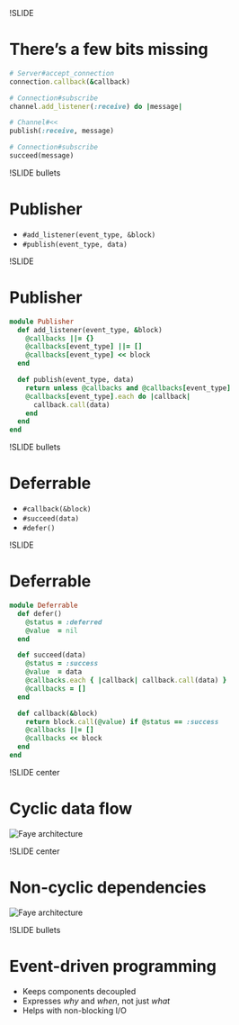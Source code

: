 !SLIDE
# There’s a few bits missing

```ruby
# Server#accept_connection
connection.callback(&callback)

# Connection#subscribe
channel.add_listener(:receive) do |message|

# Channel#<<
publish(:receive, message)

# Connection#subscribe
succeed(message)
```

!SLIDE bullets
# Publisher

* `#add_listener(event_type, &block)`
* `#publish(event_type, data)`


!SLIDE
# Publisher

```ruby
module Publisher
  def add_listener(event_type, &block)
    @callbacks ||= {}
    @callbacks[event_type] ||= []
    @callbacks[event_type] << block
  end

  def publish(event_type, data)
    return unless @callbacks and @callbacks[event_type]
    @callbacks[event_type].each do |callback|
      callback.call(data)
    end
  end
end
```

!SLIDE bullets
# Deferrable

* `#callback(&block)`
* `#succeed(data)`
* `#defer()`


!SLIDE
# Deferrable

```ruby
module Deferrable
  def defer()
    @status = :deferred
    @value  = nil
  end

  def succeed(data)
    @status = :success
    @value  = data
    @callbacks.each { |callback| callback.call(data) }
    @callbacks = []
  end

  def callback(&block)
    return block.call(@value) if @status == :success
    @callbacks ||= []
    @callbacks << block
  end
end
```

!SLIDE center
# Cyclic data flow

![Faye architecture](faye-calls.png)


!SLIDE center
# Non-cyclic dependencies

![Faye architecture](faye-deps.png)


!SLIDE bullets
# Event-driven programming

* Keeps components decoupled
* Expresses _why_ and _when_, not just _what_
* Helps with non-blocking I/O

